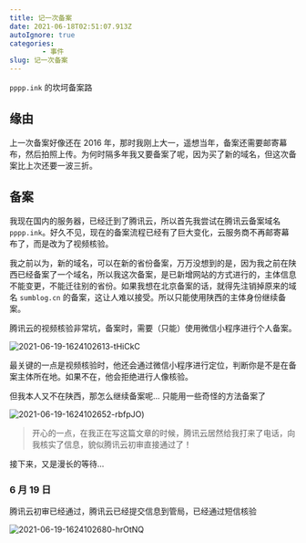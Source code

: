 ```yaml
---
title: 记一次备案
date: 2021-06-18T02:51:07.913Z
autoIgnore: true
categories:
        - 事件
slug: 记一次备案
---
```


`pppp.ink` 的坎坷备案路

<!-- more -->

## 缘由

上一次备案好像还在 2016 年，那时我刚上大一，遥想当年，备案还需要邮寄幕布，然后拍照上传。为何时隔多年我又要备案了呢，因为买了新的域名，但这次备案比上次还要一波三折。

## 备案

我现在国内的服务器，已经迁到了腾讯云，所以首先我尝试在腾讯云备案域名 `pppp.ink`。好久不见，现在的备案流程已经有了巨大变化，云服务商不再邮寄幕布了，而是改为了视频核验。

我之前以为，新的域名，可以在新的省份备案，万万没想到的是，因为我之前在陕西已经备案了一个域名，所以我这次备案，是已新增网站的方式进行的，主体信息不能变更，不能迁往别的省份。如果我想在北京备案的话，就得先注销掉原来的域名 `sumblog.cn` 的备案，这让人难以接受。所以只能使用陕西的主体身份继续备案。

腾讯云的视频核验非常坑，备案时，需要（只能）使用微信小程序进行个人备案。

![2021-06-19-1624102613-tHiCkC](https://static.sumblog.cn/Pic/2021-06-19-1624102613-tHiCkC.jpg)

最关键的一点是视频核验时，他还会通过微信小程序进行定位，判断你是不是在备案主体所在地。如果不在，他会拒绝进行人像核验。

但我本人又不在陕西，那怎么继续备案呢... 只能用一些奇怪的方法备案了

![2021-06-19-1624102652-rbfpJO](https://static.sumblog.cn/Pic/2021-06-19-1624102652-rbfpJO.jpg))

> 开心的一点，在我正在写这篇文章的时候，腾讯云居然给我打来了电话，向我核实了信息，貌似腾讯云初审直接通过了！

接下来，又是漫长的等待... 

### 6 月 19 日

腾讯云初审已经通过，腾讯云已经提交信息到管局，已经通过短信核验

![2021-06-19-1624102680-hrOtNQ](https://static.sumblog.cn/Pic/2021-06-19-1624102680-hrOtNQ.jpg)
